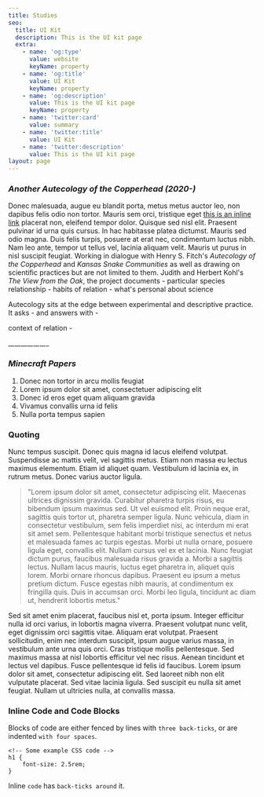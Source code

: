 ```yaml
---
title: Studies
seo:
  title: UI Kit
  description: This is the UI kit page
  extra:
    - name: 'og:type'
      value: website
      keyName: property
    - name: 'og:title'
      value: UI Kit
      keyName: property
    - name: 'og:description'
      value: This is the UI kit page
      keyName: property
    - name: 'twitter:card'
      value: summary
    - name: 'twitter:title'
      value: UI Kit
    - name: 'twitter:description'
      value: This is the UI kit page
layout: page
---
```

### *Another Autecology of the Copperhead (2020-)*


Donec malesuada, augue eu blandit porta, metus metus auctor leo, non dapibus felis odio non tortor. Mauris sem orci, tristique eget [this is an inline link](https://www.google.com) placerat non, eleifend tempor dolor. Quisque sed nisl elit. Praesent pulvinar id urna quis cursus. In hac habitasse platea dictumst. Mauris sed odio magna. Duis felis turpis, posuere at erat nec, condimentum luctus nibh. Nam leo ante, tempor ut tellus vel, lacinia aliquam velit. Mauris ut purus in nisl suscipit feugiat. Working in dialogue with Henry S. Fitch's *Autecology of the Copperhead* and *Kansas Snake Communities* as well as drawing on scientific practices but are not limited to them. Judith and Herbert Kohl's *The View from the Oak*, the project documents - particular species relationship - habits of relation - what's personal about science

Autecology sits at the edge between experimental and descriptive practice. It asks - and answers with -

context of relation -

\_*\_*\_*\_*\_*\_*\_*\_*\_*\_*\_*\_*\_

### *Minecraft Papers*

1.  Donec non tortor in arcu mollis feugiat
2.  Lorem ipsum dolor sit amet, consectetuer adipiscing elit
3.  Donec id eros eget quam aliquam gravida
4.  Vivamus convallis urna id felis
5.  Nulla porta tempus sapien

### Quoting

Nunc tempus suscipit. Donec quis magna id lacus eleifend volutpat. Suspendisse ac mattis velit, vel sagittis metus. Etiam non massa eu lectus maximus elementum. Etiam id aliquet quam. Vestibulum id lacinia ex, in rutrum metus. Donec varius auctor ligula.

> "Lorem ipsum dolor sit amet, consectetur adipiscing elit. Maecenas ultrices dignissim gravida. Curabitur pharetra turpis risus, eu bibendum ipsum maximus sed. Ut vel euismod elit. Proin neque erat, sagittis quis tortor ut, pharetra semper ligula. Nunc vehicula, diam in consectetur vestibulum, sem felis imperdiet nisi, ac interdum mi erat sit amet sem. Pellentesque habitant morbi tristique senectus et netus et malesuada fames ac turpis egestas. Morbi ut nulla ornare, posuere ligula eget, convallis elit. Nullam cursus vel ex et lacinia. Nunc feugiat dictum purus, faucibus malesuada risus gravida a. Morbi a sagittis lectus. Nullam lacus mauris, luctus eget pharetra in, aliquet quis lorem. Morbi ornare rhoncus dapibus. Praesent eu ipsum a metus pretium dictum. Fusce egestas nibh mauris, at condimentum ex fringilla quis. Duis in accumsan orci. Morbi leo ligula, tincidunt ac diam ut, hendrerit lobortis metus."

Sed sit amet enim placerat, faucibus nisl et, porta ipsum. Integer efficitur nulla id orci varius, in lobortis magna viverra. Praesent volutpat nunc velit, eget dignissim orci sagittis vitae. Aliquam erat volutpat. Praesent sollicitudin, enim nec interdum suscipit, ipsum augue varius massa, in vestibulum ante urna quis orci. Cras tristique mollis pellentesque. Sed maximus massa at nisl lobortis efficitur vel nec risus. Aenean tincidunt et lectus vel dapibus. Fusce pellentesque id felis id faucibus. Lorem ipsum dolor sit amet, consectetur adipiscing elit. Sed laoreet nibh non elit vulputate placerat. Sed vitae lacinia ligula. Sed suscipit eu nulla sit amet feugiat. Nullam ut ultricies nulla, at convallis massa.

### Inline Code and Code Blocks

Blocks of code are either fenced by lines with `three back-ticks`, or are indented `with four spaces`.

    <!-- Some example CSS code -->
    h1 {
        font-size: 2.5rem;
    }

Inline `code` has `back-ticks around` it.
